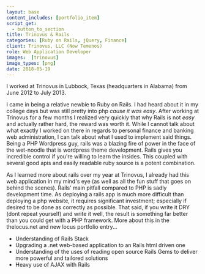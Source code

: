 ```yaml
---
layout: base
content_includes: [portfolio_item]
script_get:
  - button_to_section
title: Trinovus & Rails
categories: [Ruby on Rails, jQuery, Finance]
client: Trinovus, LLC (Now Temenos)
role: Web Application Developer
images:  [trinovus]
image_types: [png]
date: 2018-05-19
---
```


I worked at Trinovus in Lubbock, Texas (headquarters in Alabama) from June 2012 to July 2013.

I came in being a relative newbie to Ruby on Rails. I had heard about it in my college days but was still pretty into php _cause it was easy_. After working at Trinovus for a few months I realized very quickly that why Rails is not _easy_ and actually rather hard, the reward was worth it. While I cannot talk about what exactly I worked on there in regards to personal finance and banking web administration, I can talk about what I used to implement said things. Being a PHP Wordpress guy, rails was a blazing fire of power in the face of the wet-noodle that is wordpress theme development. Rails gives you incredible control if you're willing to learn the insides. This coupled with several good apis and easily readable ruby source is a potent combination.

As I learned more about rails over my year at Trinovus, I already had this web application in my mind's eye (as well as all the fun stuff that goes on behind the scenes). Rails' main pitfall compared to PHP is sadly development time. As deploying a rails app is much more difficult than deploying a php website, it requires significant investment; especially if desired to be done as correctly as possible. That said, if you write it DRY (dont repeat yourself) and write it well, the result is something far better than you could get with a PHP framework. More about this in the thelocus.net and new locus portfolio entry...

* Understanding of Rails Stack
* Upgrading a .net web-based application to an Rails html driven one
* Understanding of the uses of reading open source Rails Gems to deliver more powerful and tailored solutions
* Heavy use of AJAX with Rails
